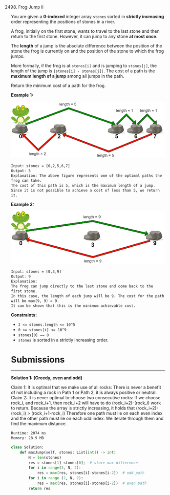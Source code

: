 2498. Frog Jump II

You are given a **0-indexed** integer array `stones` sorted in **strictly increasing** order representing the positions of stones in a river.

A frog, initially on the first stone, wants to travel to the last stone and then return to the first stone. However, it can jump to any stone **at most once**.

The **length** of a jump is the absolute difference between the position of the stone the frog is currently on and the position of the stone to which the frog jumps.

More formally, if the frog is at `stones[i]` and is jumping to `stones[j]`, the length of the jump is `|stones[i] - stones[j]|`.
The cost of a path is the **maximum length of a jump** among all jumps in the path.

Return the minimum cost of a path for the frog.

 

**Example 1:**

![2498_example-1.png](img/2498_example-1.png)
```
Input: stones = [0,2,5,6,7]
Output: 5
Explanation: The above figure represents one of the optimal paths the frog can take.
The cost of this path is 5, which is the maximum length of a jump.
Since it is not possible to achieve a cost of less than 5, we return it.
```

**Example 2:**

![2498_example-2.png](img/2498_example-2.png)
```
Input: stones = [0,3,9]
Output: 9
Explanation: 
The frog can jump directly to the last stone and come back to the first stone. 
In this case, the length of each jump will be 9. The cost for the path will be max(9, 9) = 9.
It can be shown that this is the minimum achievable cost.
```

**Constraints:**

* `2 <= stones.length <= 10^5`
* `0 <= stones[i] <= 10^9`
* `stones[0] == 0`
* `stones` is sorted in a strictly increasing order.

# Submissions
---
**Solution 1: (Greedy, even and odd)**

Claim 1: It is optimal that we make use of all rocks: There is never a benefit of not including a rock in Path 1 or Path 2, it is always positive or neutral.
Claim 2: It is never optimal to choose two consecutive rocks: If we choose rock_i, and rock_i+1, then rock_i+2 will have to do (rock_i+2)-(rock_i) work to return. Because the array is strictly increasing, it holds that (rock_i+2)-(rock_i) > (rock_i+1-rock_i)
Therefore one path must lie on each even index and the other path must lie on each odd index. We iterate through them and find the maximum distance.

```
Runtime: 2074 ms
Memory: 28.9 MB
```
```python
class Solution:
    def maxJump(self, stones: List[int]) -> int:
        N = len(stones)
        res = stones[1]-stones[0];  # store max difference
        for i in range(3, N, 2):
            res = max(res, stones[i]-stones[i-2])  # odd path
        for i in range (2, N, 2):
            res = max(res, stones[i]-stones[i-2])  # even path
        return res
```
